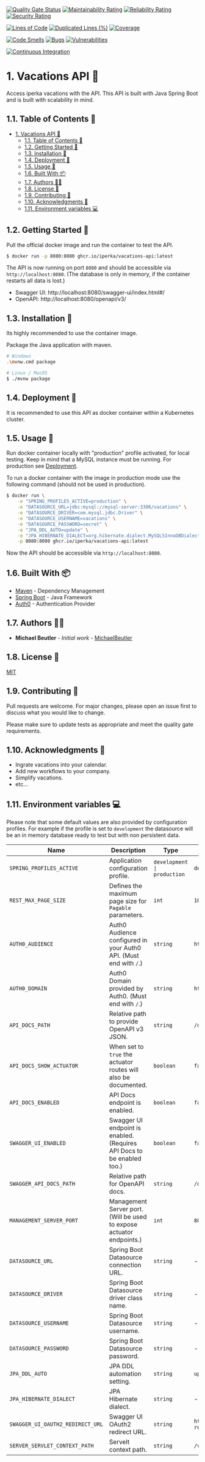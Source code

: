 [![Quality Gate Status](https://sonarcloud.io/api/project_badges/measure?project=iperka_vacations-api&metric=alert_status)](https://sonarcloud.io/dashboard?id=iperka_vacations-api) [![Maintainability Rating](https://sonarcloud.io/api/project_badges/measure?project=iperka_vacations-api&metric=sqale_rating)](https://sonarcloud.io/dashboard?id=iperka_vacations-api) [![Reliability Rating](https://sonarcloud.io/api/project_badges/measure?project=iperka_vacations-api&metric=reliability_rating)](https://sonarcloud.io/dashboard?id=iperka_vacations-api) [![Security Rating](https://sonarcloud.io/api/project_badges/measure?project=iperka_vacations-api&metric=security_rating)](https://sonarcloud.io/dashboard?id=iperka_vacations-api)

[![Lines of Code](https://sonarcloud.io/api/project_badges/measure?project=iperka_vacations-api&metric=ncloc)](https://sonarcloud.io/dashboard?id=iperka_vacations-api) [![Duplicated Lines (%)](https://sonarcloud.io/api/project_badges/measure?project=iperka_vacations-api&metric=duplicated_lines_density)](https://sonarcloud.io/dashboard?id=iperka_vacations-api) [![Coverage](https://sonarcloud.io/api/project_badges/measure?project=iperka_vacations-api&metric=coverage)](https://sonarcloud.io/dashboard?id=iperka_vacations-api)

[![Code Smells](https://sonarcloud.io/api/project_badges/measure?project=iperka_vacations-api&metric=code_smells)](https://sonarcloud.io/dashboard?id=iperka_vacations-api) [![Bugs](https://sonarcloud.io/api/project_badges/measure?project=iperka_vacations-api&metric=bugs)](https://sonarcloud.io/dashboard?id=iperka_vacations-api) [![Vulnerabilities](https://sonarcloud.io/api/project_badges/measure?project=iperka_vacations-api&metric=vulnerabilities)](https://sonarcloud.io/dashboard?id=iperka_vacations-api)

[![Continuous Integration](https://github.com/iperka/vacations-api/actions/workflows/main.yml/badge.svg)](https://github.com/iperka/vacations-api/actions/workflows/main.yml)

# 1. Vacations API 📅

Access iperka vacations with the API. This API is built with Java Spring Boot and is built with scalability in mind.

## 1.1. Table of Contents 🧾

- [1. Vacations API 📅](#1-vacations-api-)
  - [1.1. Table of Contents 🧾](#11-table-of-contents-)
  - [1.2. Getting Started 🚀](#12-getting-started-)
  - [1.3. Installation 💽](#13-installation-)
  - [1.4. Deployment 🐳](#14-deployment-)
  - [1.5. Usage 🎉](#15-usage-)
  - [1.6. Built With 📦](#16-built-with-)
  - [1.7. Authors 👨‍💻](#17-authors-)
  - [1.8. License 📃](#18-license-)
  - [1.9. Contributing 🤝](#19-contributing-)
  - [1.10. Acknowledgments 🐛](#110-acknowledgments-)
  - [1.11. Environment variables 💻](#111-environment-variables-)

## 1.2. Getting Started 🚀

Pull the official docker image and run the container to test the API.

```bash
$ docker run -p 8080:8080 ghcr.io/iperka/vacations-api:latest
```

The API is now running on port `8080` and should be accessible via `http://localhost:8080`. (The database is only in memory, if the container restarts all data is lost.)

- Swagger UI: http://localhost:8080/swagger-ui/index.html#/
- OpenAPI: http://localhost:8080/openapi/v3/

## 1.3. Installation 💽

Its highly recommended to use the container image.

Package the Java application with maven.

```bash
# Windows
.\mvnw.cmd package

# Linux / MacOS
$ ./mvnw package
```

## 1.4. Deployment 🐳

It is recommended to use this API as docker container within a Kubernetes cluster.

## 1.5. Usage 🎉

Run docker container locally with "production" profile activated, for local testing. Keep in mind that a MySQL instance must be running. For production see [Deployment](#deployment--1).

To run a docker container with the image in production mode use the following command (should not be used in production).

```bash
$ docker run \
    -e "SPRING_PROFILES_ACTIVE=production" \
    -e "DATASOURCE_URL=jdbc:mysql://mysql-server:3306/vacations" \
    -e "DATASOURCE_DRIVER=com.mysql.jdbc.Driver" \
    -e "DATASOURCE_USERNAME=vacations" \
    -e "DATASOURCE_PASSWORD=secret" \
    -e "JPA_DDL_AUTO=update" \
    -e "JPA_HIBERNATE_DIALECT=org.hibernate.dialect.MySQL5InnoDBDialect" \
    -p 8080:8080 ghcr.io/iperka/vacations-api:latest
```

Now the API should be accessible via `http://localhost:8080`.

## 1.6. Built With 📦

- [Maven](https://maven.apache.org/) - Dependency Management
- [Spring Boot](https://spring.io/) - Java Framework
- [Auth0](https://auth0.com/) - Authentication Provider

## 1.7. Authors 👨‍💻

- **Michael Beutler** - _Initial work_ - [MichaelBeutler](https://github.com/MichaelBeutler)

## 1.8. License 📃

[MIT](https://choosealicense.com/licenses/mit/)

## 1.9. Contributing 🤝

Pull requests are welcome. For major changes, please open an issue first to discuss what you would like to change.

Please make sure to update tests as appropriate and meet the quality gate requirements.

## 1.10. Acknowledgments 🐛

- Ingrate vacations into your calendar.
- Add new workflows to your company.
- Simplify vacations.
- etc...

## 1.11. Environment variables 💻

Please note that some default values are also provided by configuration profiles. For example if the profile is set to `development` the datasource will be an in memory database ready to test but with non persistent data.

| Name                             | Description                                                            | Type                        | Default                                      |
| -------------------------------- | ---------------------------------------------------------------------- | --------------------------- | -------------------------------------------- |
| `SPRING_PROFILES_ACTIVE`         | Application configuration profile.                                     | `development \| production` | `development`                                |
| `REST_MAX_PAGE_SIZE`             | Defines the maximum page size for `Pagable` parameters.                | `int`                       | `100`                                        |
| `AUTH0_AUDIENCE`                 | Auth0 Audience configured in your Auth0 API. (Must end with `/`.)      | `string`                    | `https://api.vacations.iperka.com/`          |
| `AUTH0_DOMAIN`                   | Auth0 Domain provided by Auth0. (Must end with `/`.)                   | `string`                    | `https://iperka.eu.auth0.com/`               |
| `API_DOCS_PATH`                  | Relative path to provide OpenAPI v3 JSON.                              | `string`                    | `/openapi/v3`                                |
| `API_DOCS_SHOW_ACTUATOR`         | When set to `true` the actuator routes will also be documented.        | `boolean`                   | `false`                                      |
| `API_DOCS_ENABLED`               | API Docs endpoint is enabled.                                          | `boolean`                   | `false`                                      |
| `SWAGGER_UI_ENABLED`             | Swagger UI endpoint is enabled. (Requires API Docs to be enabled too.) | `boolean`                   | `false`                                      |
| `SWAGGER_API_DOCS_PATH`          | Relative path for OpenAPI docs.                                        | `string`                    | `/openapi/v3`                                |
| `MANAGEMENT_SERVER_PORT`         | Management Server port. (Will be used to expose actuator endpoints.)   | `int`                       | `8081`                                       |
| `DATASOURCE_URL`                 | Spring Boot Datasource connection URL.                                 | `string`                    | -                                            |
| `DATASOURCE_DRIVER`              | Spring Boot Datasource driver class name.                              | `string`                    | -                                            |
| `DATASOURCE_USERNAME`            | Spring Boot Datasource username.                                       | `string`                    | -                                            |
| `DATASOURCE_PASSWORD`            | Spring Boot Datasource password.                                       | `string`                    | -                                            |
| `JPA_DDL_AUTO`                   | JPA DDL automation setting.                                            | `string`                    | `update`                                     |
| `JPA_HIBERNATE_DIALECT`          | JPA Hibernate dialect.                                                 | `string`                    | -                                            |
| `SWAGGER_UI_OAUTH2_REDIRECT_URL` | Swagger UI OAuth2 redirect URL.                                        | `string`                    | `http://localhost:8080/oauth2-redirect.html` |
| `SERVER_SERVLET_CONTEXT_PATH`    | Servelt context path.                                                  | `string`                    | `/v1`                                        |

